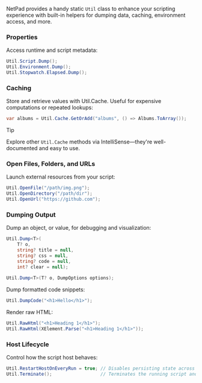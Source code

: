 NetPad provides a handy static `Util` class to enhance your scripting experience with built-in helpers for 
dumping data, caching, environment access, and more.

### Properties

Access runtime and script metadata:

```csharp
Util.Script.Dump();
Util.Environment.Dump();
Util.Stopwatch.Elapsed.Dump();
```

### Caching
Store and retrieve values with Util.Cache. Useful for expensive computations or repeated lookups:

```csharp
var albums = Util.Cache.GetOrAdd("albums", () => Albums.ToArray());
```

> [!TIP]
> Explore other `Util.Cache` methods via IntelliSense—they're well-documented and easy to use.

### Open Files, Folders, and URLs

Launch external resources from your script:

```csharp
Util.OpenFile("/path/img.png");
Util.OpenDirectory("/path/dir");
Util.OpenUrl("https://github.com");
```

### Dumping Output

Dump an object, or value, for debugging and visualization:

```csharp
Util.Dump<T>(
    T? o, 
    string? title = null, 
    string? css = null, 
    string? code = null, 
    int? clear = null);
    
Util.Dump<T>(T? o, DumpOptions options);
```

Dump formatted code snippets:

```csharp
Util.DumpCode("<h1>Hello</h1>");
```

Render raw HTML:

```csharp
Util.RawHtml("<h1>Heading 1</h1>");
Util.RawHtml(XElement.Parse("<h1>Heading 1</h1>"));
```

### Host Lifecycle

Control how the script host behaves:

```csharp
Util.RestartHostOnEveryRun = true; // Disables persisting state across runs. Default: false
Util.Terminate();                  // Terminates the running script and host process
```